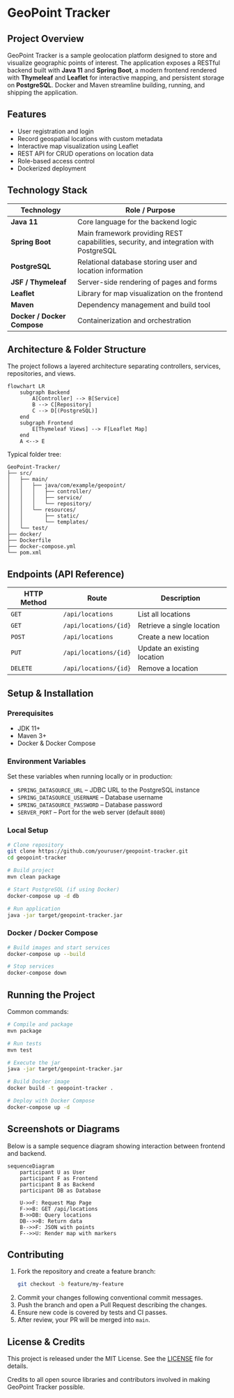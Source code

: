 # GeoPoint Tracker

## Project Overview
GeoPoint Tracker is a sample geolocation platform designed to store and visualize geographic points of interest. The application exposes a RESTful backend built with **Java 11** and **Spring Boot**, a modern frontend rendered with **Thymeleaf** and **Leaflet** for interactive mapping, and persistent storage on **PostgreSQL**. Docker and Maven streamline building, running, and shipping the application.

## Features
- User registration and login
- Record geospatial locations with custom metadata
- Interactive map visualization using Leaflet
- REST API for CRUD operations on location data
- Role-based access control
- Dockerized deployment

## Technology Stack
| Technology   | Role / Purpose |
|--------------|----------------|
| **Java 11**  | Core language for the backend logic |
| **Spring Boot** | Main framework providing REST capabilities, security, and integration with PostgreSQL |
| **PostgreSQL** | Relational database storing user and location information |
| **JSF / Thymeleaf** | Server-side rendering of pages and forms |
| **Leaflet** | Library for map visualization on the frontend |
| **Maven** | Dependency management and build tool |
| **Docker / Docker Compose** | Containerization and orchestration |

## Architecture & Folder Structure
The project follows a layered architecture separating controllers, services, repositories, and views.

```mermaid
flowchart LR
    subgraph Backend
        A[Controller] --> B[Service]
        B --> C[Repository]
        C --> D[(PostgreSQL)]
    end
    subgraph Frontend
        E[Thymeleaf Views] --> F[Leaflet Map]
    end
    A <--> E
```

Typical folder tree:
```
GeoPoint-Tracker/
├── src/
│   ├── main/
│   │   ├── java/com/example/geopoint/
│   │   │   ├── controller/
│   │   │   ├── service/
│   │   │   └── repository/
│   │   └── resources/
│   │       ├── static/
│   │       └── templates/
│   └── test/
├── docker/
├── Dockerfile
├── docker-compose.yml
└── pom.xml
```

## Endpoints (API Reference)
| HTTP Method | Route | Description |
|-------------|-------|-------------|
| `GET` | `/api/locations` | List all locations |
| `GET` | `/api/locations/{id}` | Retrieve a single location |
| `POST` | `/api/locations` | Create a new location |
| `PUT` | `/api/locations/{id}` | Update an existing location |
| `DELETE` | `/api/locations/{id}` | Remove a location |

## Setup & Installation
### Prerequisites
- JDK 11+
- Maven 3+
- Docker & Docker Compose

### Environment Variables
Set these variables when running locally or in production:
- `SPRING_DATASOURCE_URL` – JDBC URL to the PostgreSQL instance
- `SPRING_DATASOURCE_USERNAME` – Database username
- `SPRING_DATASOURCE_PASSWORD` – Database password
- `SERVER_PORT` – Port for the web server (default `8080`)

### Local Setup
```bash
# Clone repository
git clone https://github.com/youruser/geopoint-tracker.git
cd geopoint-tracker

# Build project
mvn clean package

# Start PostgreSQL (if using Docker)
docker-compose up -d db

# Run application
java -jar target/geopoint-tracker.jar
```

### Docker / Docker Compose
```bash
# Build images and start services
docker-compose up --build

# Stop services
docker-compose down
```

## Running the Project
Common commands:
```bash
# Compile and package
mvn package

# Run tests
mvn test

# Execute the jar
java -jar target/geopoint-tracker.jar

# Build Docker image
docker build -t geopoint-tracker .

# Deploy with Docker Compose
docker-compose up -d
```

## Screenshots or Diagrams
Below is a sample sequence diagram showing interaction between frontend and backend.

```mermaid
sequenceDiagram
    participant U as User
    participant F as Frontend
    participant B as Backend
    participant DB as Database

    U->>F: Request Map Page
    F->>B: GET /api/locations
    B->>DB: Query locations
    DB-->>B: Return data
    B-->>F: JSON with points
    F-->>U: Render map with markers
```

## Contributing
1. Fork the repository and create a feature branch:
   ```bash
   git checkout -b feature/my-feature
   ```
2. Commit your changes following conventional commit messages.
3. Push the branch and open a Pull Request describing the changes.
4. Ensure new code is covered by tests and CI passes.
5. After review, your PR will be merged into `main`.

## License & Credits
This project is released under the MIT License. See the [LICENSE](LICENSE) file for details.

Credits to all open source libraries and contributors involved in making GeoPoint Tracker possible.

